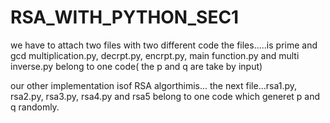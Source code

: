 # RSA_WITH_PYTHON_SEC1
we have to attach two files with two different code
the files.....is prime and gcd multiplication.py, decrpt.py, encrpt.py, main function.py and multi inverse.py
belong to one code( the p and q are take by input)

our other implementation isof RSA algorthimis...
the next file...rsa1.py, rsa2.py, rsa3.py, rsa4.py and rsa5 belong to one code which generet p and q randomly.
              
